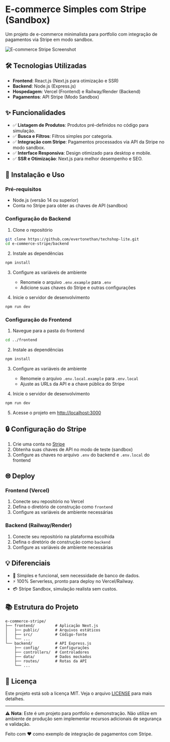 # E-commerce Simples com Stripe (Sandbox)

Um projeto de e-commerce minimalista para portfolio com integração de pagamentos via Stripe em modo sandbox.

![E-commerce Stripe Screenshot](https://via.placeholder.com/800x400.png?text=E-commerce+Stripe)

## 🛠️ Tecnologias Utilizadas

- **Frontend**: React.js (Next.js para otimização e SSR)
- **Backend**: Node.js (Express.js)
- **Hospedagem**: Vercel (Frontend) e Railway/Render (Backend)
- **Pagamentos**: API Stripe (Modo Sandbox)

## ✨ Funcionalidades

- ✅ **Listagem de Produtos**: Produtos pré-definidos no código para simulação.
- ✅ **Busca e Filtros**: Filtros simples por categoria.
- ✅ **Integração com Stripe**: Pagamentos processados via API da Stripe no modo sandbox.
- ✅ **Interface Responsiva**: Design otimizado para desktop e mobile.
- ✅ **SSR e Otimização**: Next.js para melhor desempenho e SEO.

## 🚀 Instalação e Uso

### Pré-requisitos

- Node.js (versão 14 ou superior)
- Conta no Stripe para obter as chaves de API (sandbox)

### Configuração do Backend

1. Clone o repositório
```bash
git clone https://github.com/evertonethan/techshop-lite.git
cd e-commerce-stripe/backend
```

2. Instale as dependências
```bash
npm install
```

3. Configure as variáveis de ambiente
   - Renomeie o arquivo `.env.example` para `.env`
   - Adicione suas chaves do Stripe e outras configurações

4. Inicie o servidor de desenvolvimento
```bash
npm run dev
```

### Configuração do Frontend

1. Navegue para a pasta do frontend
```bash
cd ../frontend
```

2. Instale as dependências
```bash
npm install
```

3. Configure as variáveis de ambiente
   - Renomeie o arquivo `.env.local.example` para `.env.local`
   - Ajuste as URLs da API e a chave pública do Stripe

4. Inicie o servidor de desenvolvimento
```bash
npm run dev
```

5. Acesse o projeto em [http://localhost:3000](http://localhost:3000)

## 🔒 Configuração do Stripe

1. Crie uma conta no [Stripe](https://stripe.com)
2. Obtenha suas chaves de API no modo de teste (sandbox)
3. Configure as chaves no arquivo `.env` do backend e `.env.local` do frontend

## 🌐 Deploy

### Frontend (Vercel)

1. Conecte seu repositório no Vercel
2. Defina o diretório de construção como `frontend`
3. Configure as variáveis de ambiente necessárias

### Backend (Railway/Render)

1. Conecte seu repositório na plataforma escolhida
2. Defina o diretório de construção como `backend`
3. Configure as variáveis de ambiente necessárias

## 💡 Diferenciais

- 🚀 Simples e funcional, sem necessidade de banco de dados.
- ⚡ 100% Serverless, pronto para deploy no Vercel/Railway.
- 💳 Stripe Sandbox, simulação realista sem custos.

## 📚 Estrutura do Projeto

```
e-commerce-stripe/
├── frontend/         # Aplicação Next.js
│   ├── public/       # Arquivos estáticos
│   ├── src/          # Código-fonte
│   └── ...
└── backend/          # API Express.js
    ├── config/       # Configurações
    ├── controllers/  # Controladores
    ├── data/         # Dados mockados
    ├── routes/       # Rotas da API
    └── ...
```

## 📝 Licença

Este projeto está sob a licença MIT. Veja o arquivo [LICENSE](LICENSE) para mais detalhes.

---

⚠️ **Nota**: Este é um projeto para portfolio e demonstração. Não utilize em ambiente de produção sem implementar recursos adicionais de segurança e validação.

Feito com ❤️ como exemplo de integração de pagamentos com Stripe.
